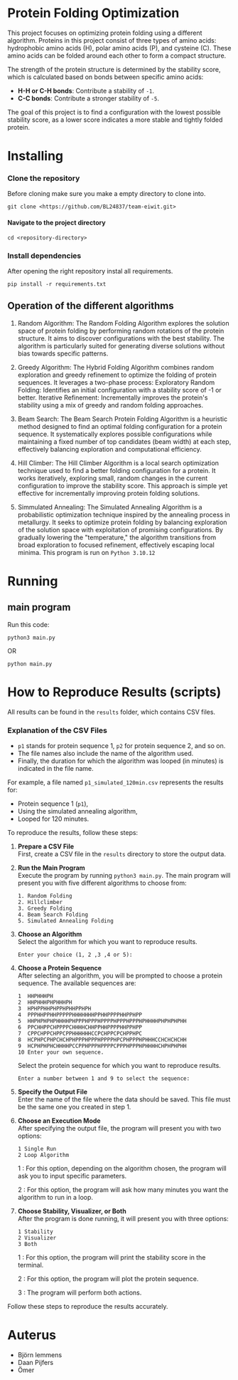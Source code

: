 # Protein Folding Optimization

This project focuses on optimizing protein folding using a different algorithm. Proteins in this project consist of three types of amino acids: hydrophobic amino acids (H), polar amino acids (P), and cysteine (C). These amino acids can be folded around each other to form a compact structure.

The strength of the protein structure is determined by the stability score, which is calculated based on bonds between specific amino acids:
- **H-H or C-H bonds**: Contribute a stability of `-1`.
- **C-C bonds**: Contribute a stronger stability of `-5`.

The goal of this project is to find a configuration with the lowest possible stability score, as a lower score indicates a more stable and tightly folded protein.


# Installing

### Clone the repository
Before cloning make sure you make a empty directory to clone into.
```
git clone <https://github.com/BL24837/team-eiwit.git>
```

#### Navigate to the project directory
```
cd <repository-directory>
```

### Install dependencies
After opening the right repository instal all requirements.
```
pip install -r requirements.txt
```

## Operation of the different algorithms

1. Random Algorithm:
The Random Folding Algorithm explores the solution space of protein folding by performing random rotations of the protein structure. It aims to discover configurations with the best stability. The algorithm is particularly suited for generating diverse solutions without bias towards specific patterns.

2. Greedy Algorithm:
The Hybrid Folding Algorithm combines random exploration and greedy refinement to optimize the folding of protein sequences. It leverages a two-phase process:
Exploratory Random Folding: Identifies an initial configuration with a stability score of -1 or better.
Iterative Refinement: Incrementally improves the protein's stability using a mix of greedy and random folding approaches.

3. Beam Search:
The Beam Search Protein Folding Algorithm is a heuristic method designed to find an optimal folding configuration for a protein sequence. It systematically explores possible configurations while maintaining a fixed number of top candidates (beam width) at each step, effectively balancing exploration and computational efficiency.

4. Hill Climber:
The Hill Climber Algorithm is a local search optimization technique used to find a better folding configuration for a protein. It works iteratively, exploring small, random changes in the current configuration to improve the stability score. This approach is simple yet effective for incrementally improving protein folding solutions.

5. Simmulated Annealing:
The Simulated Annealing Algorithm is a probabilistic optimization technique inspired by the annealing process in metallurgy. It seeks to optimize protein folding by balancing exploration of the solution space with exploitation of promising configurations. By gradually lowering the "temperature," the algorithm transitions from broad exploration to focused refinement, effectively escaping local minima.
This program is run on ```Python 3.10.12```

# Running

## main program
Run this code:
```
python3 main.py
```
OR
```
python main.py
```

# How to Reproduce Results (scripts)

All results can be found in the `results` folder, which contains CSV files. 

### Explanation of the CSV Files
- `p1` stands for protein sequence 1, `p2` for protein sequence 2, and so on.
- The file names also include the name of the algorithm used.
- Finally, the duration for which the algorithm was looped (in minutes) is indicated in the file name.

For example, a file named `p1_simulated_120min.csv` represents the results for:
- Protein sequence 1 (`p1`),
- Using the simulated annealing algorithm,
- Looped for 120 minutes.


To reproduce the results, follow these steps:

1. **Prepare a CSV File**  
   First, create a CSV file in the `results` directory to store the output data.

2. **Run the Main Program**  
   Execute the program by running `python3 main.py`. The main program will present you with five different algorithms to choose from:

   ```
   1. Random Folding
   2. Hillclimber
   3. Greedy Folding
   4. Beam Search Folding
   5. Simulated Annealing Folding
   ```

3. **Choose an Algorithm**  
   Select the algorithm for which you want to reproduce results.
   ```
   Enter your choice (1, 2 ,3 ,4 or 5):
   ```


4. **Choose a Protein Sequence**  
   After selecting an algorithm, you will be prompted to choose a protein sequence. The available sequences are:
   
   ```
   1  HHPHHHPH
   2  HHPHHHPHPHHHPH
   3  HPHPPHHPHPPHPHHPPHPH
   4  PPPHHPPHHPPPPPHHHHHHHPPHHPPPPHHPPHPP
   5  HHPHPHPHPHHHHPHPPPHPPPHPPPPHPPPHPPPHPHHHHPHPHPHPHH
   6  PPCHHPPCHPPPPCHHHHCHHPPHHPPPPHHPPHPP
   7  CPPCHPPCHPPCPPHHHHHHCCPCHPPCPCHPPHPC
   8  HCPHPCPHPCHCHPHPPPHPPPHPPPPHPCPHPPPHPHHHCCHCHCHCHH
   9  HCPHPHPHCHHHHPCCPPHPPPHPPPPCPPPHPPPHPHHHHCHPHPHPHH
   10 Enter your own sequence.
   ```

   Select the protein sequence for which you want to reproduce results.
   
   ```
   Enter a number between 1 and 9 to select the sequence:
   ```

5. **Specify the Output File**  
   Enter the name of the file where the data should be saved. This file must be the same one you created in step 1.

6. **Choose an Execution Mode**  
   After specifying the output file, the program will present you with two options:
   
   ```
   1 Single Run
   2 Loop Algorithm
   ```

    1 : For this option, depending on the algorithm chosen, the program will ask you to input specific parameters.
    
    2 : For this option, the program will ask how many minutes you want the algorithm to run in a loop.

7. **Choose Stability, Visualizer, or Both**  
   After the program is done running, it will present you with three options:
   
   ```
   1 Stability
   2 Visualizer
   3 Both 
   ```

    1 : For this option, the program will print the stability score in the terminal.

    2 : For this option, the program will plot the protein sequence.

    3 : The program will perform both actions.

Follow these steps to reproduce the results accurately.

# Auterus
- Björn lemmens
- Daan Pijfers
- Ömer 